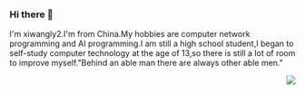 ### Hi there 👋

<!--
**xiwangly2/xiwangly2** is a ✨ _special_ ✨ repository because its `README.md` (this file) appears on your GitHub profile.

Here are some ideas to get you started:

- 🔭 I’m currently working on ...
- 🌱 I’m currently learning ...
- 👯 I’m looking to collaborate on ...
- 🤔 I’m looking for help with ...
- 💬 Ask me about ...
- 📫 How to reach me: ...
- 😄 Pronouns: ...
- ⚡ Fun fact: ...
-->

I'm xiwangly2.I'm from China.My hobbies are computer network programming and AI programming.I am still a high school student,I began to self-study computer technology at the age of 13,so there is still a lot of room to improve myself."Behind an able man there are always other able men."

<img align="right" src="https://github-readme-stats.vercel.app/api?username=xiwangly2&show_icons=true&icon_color=0366d6&bg_color=ffffff&hide_title=true&hide=contribs&include_all_commits=true&count_private=true"/>
